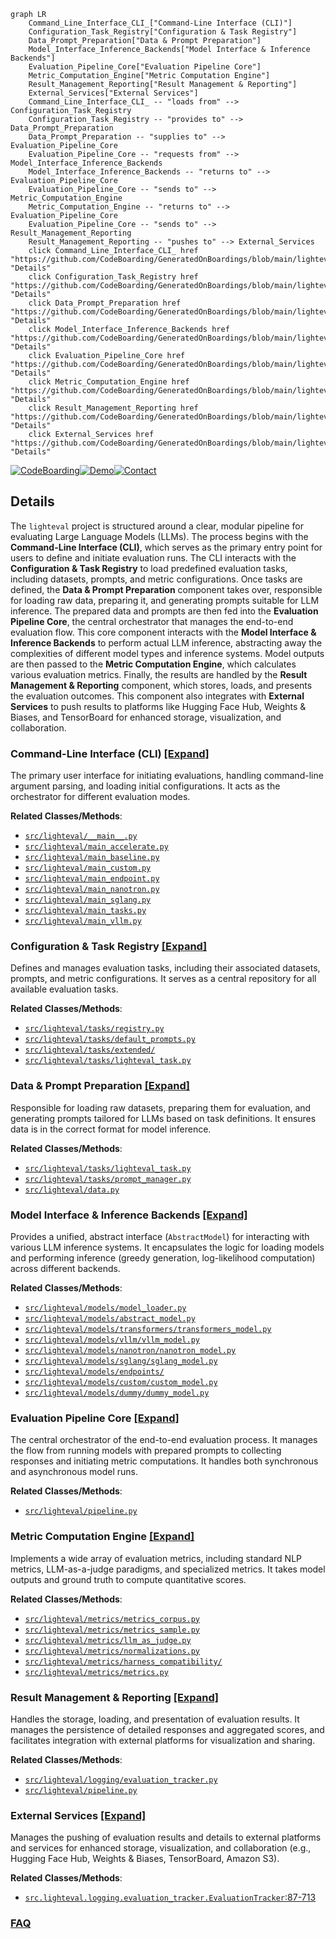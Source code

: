 ```mermaid
graph LR
    Command_Line_Interface_CLI_["Command-Line Interface (CLI)"]
    Configuration_Task_Registry["Configuration & Task Registry"]
    Data_Prompt_Preparation["Data & Prompt Preparation"]
    Model_Interface_Inference_Backends["Model Interface & Inference Backends"]
    Evaluation_Pipeline_Core["Evaluation Pipeline Core"]
    Metric_Computation_Engine["Metric Computation Engine"]
    Result_Management_Reporting["Result Management & Reporting"]
    External_Services["External Services"]
    Command_Line_Interface_CLI_ -- "loads from" --> Configuration_Task_Registry
    Configuration_Task_Registry -- "provides to" --> Data_Prompt_Preparation
    Data_Prompt_Preparation -- "supplies to" --> Evaluation_Pipeline_Core
    Evaluation_Pipeline_Core -- "requests from" --> Model_Interface_Inference_Backends
    Model_Interface_Inference_Backends -- "returns to" --> Evaluation_Pipeline_Core
    Evaluation_Pipeline_Core -- "sends to" --> Metric_Computation_Engine
    Metric_Computation_Engine -- "returns to" --> Evaluation_Pipeline_Core
    Evaluation_Pipeline_Core -- "sends to" --> Result_Management_Reporting
    Result_Management_Reporting -- "pushes to" --> External_Services
    click Command_Line_Interface_CLI_ href "https://github.com/CodeBoarding/GeneratedOnBoardings/blob/main/lighteval/Command_Line_Interface_CLI_.md" "Details"
    click Configuration_Task_Registry href "https://github.com/CodeBoarding/GeneratedOnBoardings/blob/main/lighteval/Configuration_Task_Registry.md" "Details"
    click Data_Prompt_Preparation href "https://github.com/CodeBoarding/GeneratedOnBoardings/blob/main/lighteval/Data_Prompt_Preparation.md" "Details"
    click Model_Interface_Inference_Backends href "https://github.com/CodeBoarding/GeneratedOnBoardings/blob/main/lighteval/Model_Interface_Inference_Backends.md" "Details"
    click Evaluation_Pipeline_Core href "https://github.com/CodeBoarding/GeneratedOnBoardings/blob/main/lighteval/Evaluation_Pipeline_Core.md" "Details"
    click Metric_Computation_Engine href "https://github.com/CodeBoarding/GeneratedOnBoardings/blob/main/lighteval/Metric_Computation_Engine.md" "Details"
    click Result_Management_Reporting href "https://github.com/CodeBoarding/GeneratedOnBoardings/blob/main/lighteval/Result_Management_Reporting.md" "Details"
    click External_Services href "https://github.com/CodeBoarding/GeneratedOnBoardings/blob/main/lighteval/External_Services.md" "Details"
```

[![CodeBoarding](https://img.shields.io/badge/Generated%20by-CodeBoarding-9cf?style=flat-square)](https://github.com/CodeBoarding/GeneratedOnBoardings)[![Demo](https://img.shields.io/badge/Try%20our-Demo-blue?style=flat-square)](https://www.codeboarding.org/demo)[![Contact](https://img.shields.io/badge/Contact%20us%20-%20contact@codeboarding.org-lightgrey?style=flat-square)](mailto:contact@codeboarding.org)

## Details

The `lighteval` project is structured around a clear, modular pipeline for evaluating Large Language Models (LLMs). The process begins with the **Command-Line Interface (CLI)**, which serves as the primary entry point for users to define and initiate evaluation runs. The CLI interacts with the **Configuration & Task Registry** to load predefined evaluation tasks, including datasets, prompts, and metric configurations. Once tasks are defined, the **Data & Prompt Preparation** component takes over, responsible for loading raw data, preparing it, and generating prompts suitable for LLM inference. The prepared data and prompts are then fed into the **Evaluation Pipeline Core**, the central orchestrator that manages the end-to-end evaluation flow. This core component interacts with the **Model Interface & Inference Backends** to perform actual LLM inference, abstracting away the complexities of different model types and inference systems. Model outputs are then passed to the **Metric Computation Engine**, which calculates various evaluation metrics. Finally, the results are handled by the **Result Management & Reporting** component, which stores, loads, and presents the evaluation outcomes. This component also integrates with **External Services** to push results to platforms like Hugging Face Hub, Weights & Biases, and TensorBoard for enhanced storage, visualization, and collaboration.

### Command-Line Interface (CLI) [[Expand]](./Command_Line_Interface_CLI_.md)
The primary user interface for initiating evaluations, handling command-line argument parsing, and loading initial configurations. It acts as the orchestrator for different evaluation modes.


**Related Classes/Methods**:

- <a href="https://github.com/huggingface/lighteval/blob/main/src/lighteval/__main__.py" target="_blank" rel="noopener noreferrer">`src/lighteval/__main__.py`</a>
- <a href="https://github.com/huggingface/lighteval/blob/main/src/lighteval/main_accelerate.py" target="_blank" rel="noopener noreferrer">`src/lighteval/main_accelerate.py`</a>
- <a href="https://github.com/huggingface/lighteval/blob/main/src/lighteval/main_baseline.py" target="_blank" rel="noopener noreferrer">`src/lighteval/main_baseline.py`</a>
- <a href="https://github.com/huggingface/lighteval/blob/main/src/lighteval/main_custom.py" target="_blank" rel="noopener noreferrer">`src/lighteval/main_custom.py`</a>
- <a href="https://github.com/huggingface/lighteval/blob/main/src/lighteval/main_endpoint.py" target="_blank" rel="noopener noreferrer">`src/lighteval/main_endpoint.py`</a>
- <a href="https://github.com/huggingface/lighteval/blob/main/src/lighteval/main_nanotron.py" target="_blank" rel="noopener noreferrer">`src/lighteval/main_nanotron.py`</a>
- <a href="https://github.com/huggingface/lighteval/blob/main/src/lighteval/main_sglang.py" target="_blank" rel="noopener noreferrer">`src/lighteval/main_sglang.py`</a>
- <a href="https://github.com/huggingface/lighteval/blob/main/src/lighteval/main_tasks.py" target="_blank" rel="noopener noreferrer">`src/lighteval/main_tasks.py`</a>
- <a href="https://github.com/huggingface/lighteval/blob/main/src/lighteval/main_vllm.py" target="_blank" rel="noopener noreferrer">`src/lighteval/main_vllm.py`</a>


### Configuration & Task Registry [[Expand]](./Configuration_Task_Registry.md)
Defines and manages evaluation tasks, including their associated datasets, prompts, and metric configurations. It serves as a central repository for all available evaluation tasks.


**Related Classes/Methods**:

- <a href="https://github.com/huggingface/lighteval/blob/main/src/lighteval/tasks/registry.py" target="_blank" rel="noopener noreferrer">`src/lighteval/tasks/registry.py`</a>
- <a href="https://github.com/huggingface/lighteval/blob/main/src/lighteval/tasks/default_prompts.py" target="_blank" rel="noopener noreferrer">`src/lighteval/tasks/default_prompts.py`</a>
- <a href="https://github.com/huggingface/lighteval/blob/main/src/lighteval/tasks/extended/" target="_blank" rel="noopener noreferrer">`src/lighteval/tasks/extended/`</a>
- <a href="https://github.com/huggingface/lighteval/blob/main/src/lighteval/tasks/lighteval_task.py" target="_blank" rel="noopener noreferrer">`src/lighteval/tasks/lighteval_task.py`</a>


### Data & Prompt Preparation [[Expand]](./Data_Prompt_Preparation.md)
Responsible for loading raw datasets, preparing them for evaluation, and generating prompts tailored for LLMs based on task definitions. It ensures data is in the correct format for model inference.


**Related Classes/Methods**:

- <a href="https://github.com/huggingface/lighteval/blob/main/src/lighteval/tasks/lighteval_task.py" target="_blank" rel="noopener noreferrer">`src/lighteval/tasks/lighteval_task.py`</a>
- <a href="https://github.com/huggingface/lighteval/blob/main/src/lighteval/tasks/prompt_manager.py" target="_blank" rel="noopener noreferrer">`src/lighteval/tasks/prompt_manager.py`</a>
- <a href="https://github.com/huggingface/lighteval/blob/main/src/lighteval/data.py" target="_blank" rel="noopener noreferrer">`src/lighteval/data.py`</a>


### Model Interface & Inference Backends [[Expand]](./Model_Interface_Inference_Backends.md)
Provides a unified, abstract interface (`AbstractModel`) for interacting with various LLM inference systems. It encapsulates the logic for loading models and performing inference (greedy generation, log-likelihood computation) across different backends.


**Related Classes/Methods**:

- <a href="https://github.com/huggingface/lighteval/blob/main/src/lighteval/models/model_loader.py" target="_blank" rel="noopener noreferrer">`src/lighteval/models/model_loader.py`</a>
- <a href="https://github.com/huggingface/lighteval/blob/main/src/lighteval/models/abstract_model.py" target="_blank" rel="noopener noreferrer">`src/lighteval/models/abstract_model.py`</a>
- <a href="https://github.com/huggingface/lighteval/blob/main/src/lighteval/models/transformers/transformers_model.py" target="_blank" rel="noopener noreferrer">`src/lighteval/models/transformers/transformers_model.py`</a>
- <a href="https://github.com/huggingface/lighteval/blob/main/src/lighteval/models/vllm/vllm_model.py" target="_blank" rel="noopener noreferrer">`src/lighteval/models/vllm/vllm_model.py`</a>
- <a href="https://github.com/huggingface/lighteval/blob/main/src/lighteval/models/nanotron/nanotron_model.py" target="_blank" rel="noopener noreferrer">`src/lighteval/models/nanotron/nanotron_model.py`</a>
- <a href="https://github.com/huggingface/lighteval/blob/main/src/lighteval/models/sglang/sglang_model.py" target="_blank" rel="noopener noreferrer">`src/lighteval/models/sglang/sglang_model.py`</a>
- <a href="https://github.com/huggingface/lighteval/blob/main/src/lighteval/models/endpoints/" target="_blank" rel="noopener noreferrer">`src/lighteval/models/endpoints/`</a>
- <a href="https://github.com/huggingface/lighteval/blob/main/src/lighteval/models/custom/custom_model.py" target="_blank" rel="noopener noreferrer">`src/lighteval/models/custom/custom_model.py`</a>
- <a href="https://github.com/huggingface/lighteval/blob/main/src/lighteval/models/dummy/dummy_model.py" target="_blank" rel="noopener noreferrer">`src/lighteval/models/dummy/dummy_model.py`</a>


### Evaluation Pipeline Core [[Expand]](./Evaluation_Pipeline_Core.md)
The central orchestrator of the end-to-end evaluation process. It manages the flow from running models with prepared prompts to collecting responses and initiating metric computations. It handles both synchronous and asynchronous model runs.


**Related Classes/Methods**:

- <a href="https://github.com/huggingface/lighteval/blob/main/src/lighteval/pipeline.py" target="_blank" rel="noopener noreferrer">`src/lighteval/pipeline.py`</a>


### Metric Computation Engine [[Expand]](./Metric_Computation_Engine.md)
Implements a wide array of evaluation metrics, including standard NLP metrics, LLM-as-a-judge paradigms, and specialized metrics. It takes model outputs and ground truth to compute quantitative scores.


**Related Classes/Methods**:

- <a href="https://github.com/huggingface/lighteval/blob/main/src/lighteval/metrics/metrics_corpus.py" target="_blank" rel="noopener noreferrer">`src/lighteval/metrics/metrics_corpus.py`</a>
- <a href="https://github.com/huggingface/lighteval/blob/main/src/lighteval/metrics/metrics_sample.py" target="_blank" rel="noopener noreferrer">`src/lighteval/metrics/metrics_sample.py`</a>
- <a href="https://github.com/huggingface/lighteval/blob/main/src/lighteval/metrics/llm_as_judge.py" target="_blank" rel="noopener noreferrer">`src/lighteval/metrics/llm_as_judge.py`</a>
- <a href="https://github.com/huggingface/lighteval/blob/main/src/lighteval/metrics/normalizations.py" target="_blank" rel="noopener noreferrer">`src/lighteval/metrics/normalizations.py`</a>
- <a href="https://github.com/huggingface/lighteval/blob/main/src/lighteval/metrics/harness_compatibility/" target="_blank" rel="noopener noreferrer">`src/lighteval/metrics/harness_compatibility/`</a>
- <a href="https://github.com/huggingface/lighteval/blob/main/src/lighteval/metrics/metrics.py" target="_blank" rel="noopener noreferrer">`src/lighteval/metrics/metrics.py`</a>


### Result Management & Reporting [[Expand]](./Result_Management_Reporting.md)
Handles the storage, loading, and presentation of evaluation results. It manages the persistence of detailed responses and aggregated scores, and facilitates integration with external platforms for visualization and sharing.


**Related Classes/Methods**:

- <a href="https://github.com/huggingface/lighteval/blob/main/src/lighteval/logging/evaluation_tracker.py" target="_blank" rel="noopener noreferrer">`src/lighteval/logging/evaluation_tracker.py`</a>
- <a href="https://github.com/huggingface/lighteval/blob/main/src/lighteval/pipeline.py" target="_blank" rel="noopener noreferrer">`src/lighteval/pipeline.py`</a>


### External Services [[Expand]](./External_Services.md)
Manages the pushing of evaluation results and details to external platforms and services for enhanced storage, visualization, and collaboration (e.g., Hugging Face Hub, Weights & Biases, TensorBoard, Amazon S3).


**Related Classes/Methods**:

- <a href="https://github.com/huggingface/lighteval/blob/main/src/lighteval/logging/evaluation_tracker.py#L87-L713" target="_blank" rel="noopener noreferrer">`src.lighteval.logging.evaluation_tracker.EvaluationTracker`:87-713</a>




### [FAQ](https://github.com/CodeBoarding/GeneratedOnBoardings/tree/main?tab=readme-ov-file#faq)
